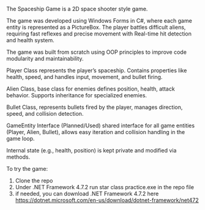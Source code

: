 The Spaceship Game is a 2D space shooter style game. 

The game was developed using Windows Forms in C#, where each game entity is represented as a PictureBox. The player battles difficult aliens, requiring fast reflexes and precise movement with Real-time hit detection and health system.

The game was built from scratch using OOP principles to improve code modularity and maintainability.

Player Class represents the player’s spaceship. Contains properties like health, speed, and handles input, movement, and bullet firing.

Alien Class, base class for enemies defines position, health, attack behavior. Supports inheritance for specialized enemies.

Bullet Class, represents bullets fired by the player, manages direction, speed, and collision detection.

GameEntity Interface (Planned/Used) shared interface for all game entities (Player, Alien, Bullet), allows easy iteration and collision handling in the game loop.

Internal state (e.g., health, position) is kept private and modified via methods.

To try the game:
1. Clone the repo
2. Under .NET Framework 4.7.2 run star class practice.exe in the repo file
3. if needed, you can download .NET Framework 4.7.2 here
https://dotnet.microsoft.com/en-us/download/dotnet-framework/net472

